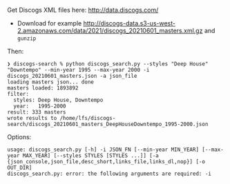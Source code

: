 Get Discogs XML files here: http://data.discogs.com/

- Download for example http://discogs-data.s3-us-west-2.amazonaws.com/data/2021/discogs_20210601_masters.xml.gz and `gunzip`

Then:

```
❯ discogs-search % python discogs_search.py --styles "Deep House" "Downtempo" --min-year 1995 --max-year 2000 -i discogs_20210601_masters.json -a json_file
loading masters json... done
masters loaded: 1893892
filter:
  styles: Deep House, Downtempo
  year:   1995-2000
result: 333 masters
wrote results to /home/lfs/discogs-search/discogs_20210601_masters_DeepHouseDowntempo_1995-2000.json
```

Options:
```
usage: discogs_search.py [-h] -i JSON_FN [--min-year MIN_YEAR] [--max-year MAX_YEAR] [--styles STYLES [STYLES ...]] [-a {json_console,json_file,desc_short,links_file,links_dl,nop}] [-o OUT_DIR]
discogs_search.py: error: the following arguments are required: -i
```
